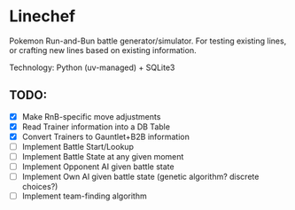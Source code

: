 # Linechef

Pokemon Run-and-Bun battle generator/simulator. For testing existing lines, or crafting new lines based on existing information. 

Technology: Python (uv-managed) + SQLite3


## TODO: 

- [X] Make RnB-specific move adjustments
- [X] Read Trainer information into a DB Table
- [X] Convert Trainers to Gauntlet+B2B information
- [ ] Implement Battle Start/Lookup
- [ ] Implement Battle State at any given moment
- [ ] Implement Opponent AI given battle state
- [ ] Implement Own AI given battle state (genetic algorithm? discrete choices?)
- [ ] Implement team-finding algorithm